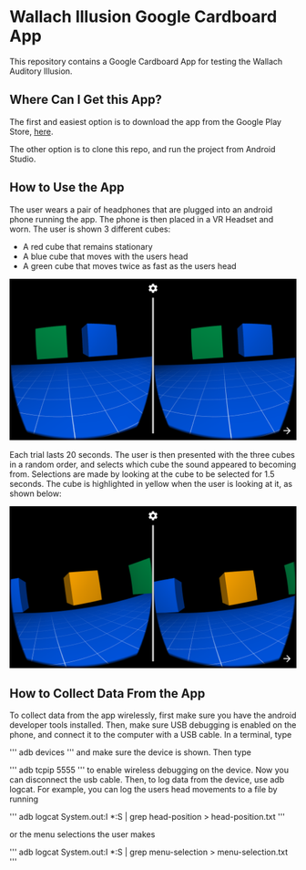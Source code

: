 # Wallach Illusion Google Cardboard App

This repository contains a Google Cardboard App for testing the Wallach Auditory Illusion. 

## Where Can I Get this App?

The first and easiest option is to download the app from the Google Play Store, [here](https://play.google.com/store/apps/details?id=com.tatalab.wallachillusion). 

The other option is to clone this repo, and run the project from Android Studio. 

## How to Use the App

The user wears a pair of headphones that are plugged into an android phone running the app. The phone is then placed in a VR Headset and worn. The user is shown 3 different cubes:

- A red cube that remains stationary
- A blue cube that moves with the users head
- A green cube that moves twice as fast as the users head

![Screenshot](images/two-cubes.png)

Each trial lasts 20 seconds. The user is then presented with the three cubes in a random order, and selects which cube the sound appeared to becoming from. Selections are made by looking at the cube to be selected for 1.5 seconds. The cube is highlighted in yellow when the user is looking at it, as shown below: 

![Screenshot](images/menu-selection.png)


## How to Collect Data From the App

To collect data from the app wirelessly, first make sure you have the android developer tools installed. Then, make sure USB debugging is enabled on the phone, and connect it to the computer with a USB cable. In a terminal, type 

'''
adb devices
'''
and make sure the device is shown. Then type

'''
adb tcpip 5555
'''
to enable wireless debugging on the device. Now you can disconnect the usb cable. Then, to log data from the device, use adb logcat. For example, you can log the users head movements to a file by running

'''
adb logcat System.out:I *:S | grep head-position > head-position.txt
'''

or the menu selections the user makes

'''
adb logcat System.out:I *:S | grep menu-selection > menu-selection.txt
'''